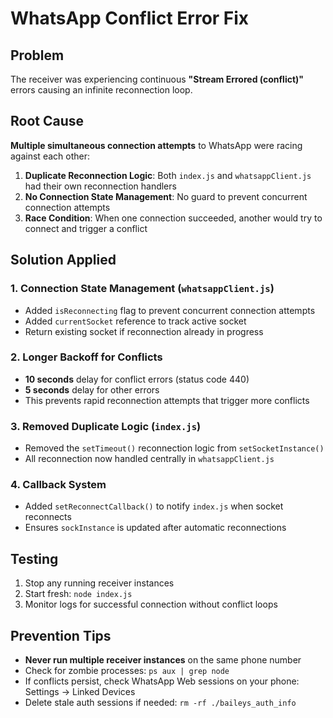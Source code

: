 # WhatsApp Conflict Error Fix

## Problem
The receiver was experiencing continuous **"Stream Errored (conflict)"** errors causing an infinite reconnection loop.

## Root Cause
**Multiple simultaneous connection attempts** to WhatsApp were racing against each other:

1. **Duplicate Reconnection Logic**: Both `index.js` and `whatsappClient.js` had their own reconnection handlers
2. **No Connection State Management**: No guard to prevent concurrent connection attempts
3. **Race Condition**: When one connection succeeded, another would try to connect and trigger a conflict

## Solution Applied

### 1. Connection State Management (`whatsappClient.js`)
- Added `isReconnecting` flag to prevent concurrent connection attempts
- Added `currentSocket` reference to track active socket
- Return existing socket if reconnection already in progress

### 2. Longer Backoff for Conflicts
- **10 seconds** delay for conflict errors (status code 440)
- **5 seconds** delay for other errors
- This prevents rapid reconnection attempts that trigger more conflicts

### 3. Removed Duplicate Logic (`index.js`)
- Removed the `setTimeout()` reconnection logic from `setSocketInstance()`
- All reconnection now handled centrally in `whatsappClient.js`

### 4. Callback System
- Added `setReconnectCallback()` to notify `index.js` when socket reconnects
- Ensures `sockInstance` is updated after automatic reconnections

## Testing
1. Stop any running receiver instances
2. Start fresh: `node index.js`
3. Monitor logs for successful connection without conflict loops

## Prevention Tips
- **Never run multiple receiver instances** on the same phone number
- Check for zombie processes: `ps aux | grep node`
- If conflicts persist, check WhatsApp Web sessions on your phone: Settings → Linked Devices
- Delete stale auth sessions if needed: `rm -rf ./baileys_auth_info`

